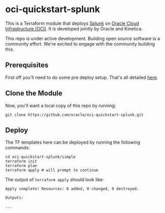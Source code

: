 # oci-quickstart-splunk
This is a Terraform module that deploys [Splunk](https://www.splunk.com/) on [Oracle Cloud Infrastructure (OCI)](https://cloud.oracle.com/en_US/cloud-infrastructure).  It is developed jointly by Oracle and Kinetica.

This repo is under active development.  Building open source software is a community effort.  We're excited to engage with the community building this.

## Prerequisites
First off you'll need to do some pre deploy setup.  That's all detailed [here](https://github.com/oracle/oci-quickstart-prerequisites).

## Clone the Module
Now, you'll want a local copy of this repo by running:

    git clone https://github.com/oracle/oci-quickstart-splunk.git

## Deploy
The TF templates here can be deployed by running the following commands:
```
cd oci-quickstart-splunk/simple
terraform init
terraform plan
terraform apply # will prompt to continue
```

The output of `terraform apply` should look like:
```
Apply complete! Resources: 8 added, 0 changed, 0 destroyed.

Outputs:

...
```
